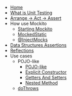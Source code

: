 - [Home](README.md)
- [What is Unit Testing](What_is_Unit_Testing.md)
- [Arrange -> Act -> Assert](Arrange_Act_Assert.md)
- How use Mockito
  - [Starting Mockito](/How_use_Mockito/Starting_Mockito.md)
  - [MockedStatic](/How_use_Mockito/MockedStatic.md)
  - [@InjectMocks](/How_use_Mockito/@InjectMocks.md)
- [Data Structures Assertions](Data_Strutures_Assertions.md)
- [Reflections](Reflections.md)
- Use cases
  - POJO-like
    - [POJO-like](Use_cases/POJO_like/POJO_like.md)
    - [Explicit Constructor](/POJO_like/Explicit_Constructor.md)
    - [Getters And Setters](/POJO_like/Getters_and_Setters.md)
    - [Nested Method](/POJO_like/Nested_Method.md)
  - [doThrows](Use_cases/doThrows.md)